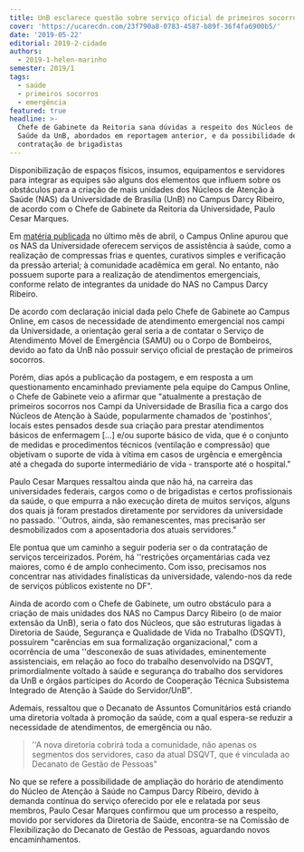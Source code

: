 ```yaml
---
title: UnB esclarece questão sobre serviço oficial de primeiros socorros nos campi
cover: 'https://ucarecdn.com/23f790a8-0783-4587-b89f-36f4fa6900b5/'
date: '2019-05-22'
editorial: 2019-2-cidade
authors:
  - 2019-1-helen-marinho
semester: 2019/1
tags:
  - saúde
  - primeiros socorros
  - emergência
featured: true
headline: >-
  Chefe de Gabinete da Reitoria sana dúvidas a respeito dos Núcleos de Atenção à
  Saúde da UnB, abordados em reportagem anterior, e da possibilidade de
  contratação de brigadistas
---
```

Disponibilização de espaços físicos, insumos, equipamentos e servidores para integrar as equipes são alguns dos elementos que influem sobre os obstáculos para a criação de mais unidades dos Núcleos de Atenção à Saúde (NAS) da Universidade de Brasília (UnB) no Campus Darcy Ribeiro, de acordo com o Chefe de Gabinete da Reitoria da Universidade, Paulo Cesar Marques. 

Em [matéria publicada](https://campus.fac.unb.br/materias/2019-04-21-unb-nao-conta-com-um-servico-oficial-de-prestacao-de-primeiros-socorros/) no último mês de abril, o Campus Online apurou que os NAS da Universidade oferecem serviços de assistência à saúde, como a realização de compressas frias e  quentes, curativos simples e verificação da pressão arterial; à comunidade acadêmica em geral. No entanto, não possuem suporte para a realização de atendimentos emergenciais, conforme relato de integrantes da unidade do NAS no Campus Darcy Ribeiro.

De acordo com declaração inicial dada pelo Chefe de Gabinete ao Campus Online, em casos de necessidade de atendimento emergencial nos campi da Universidade, a orientação geral seria a de contatar o Serviço de Atendimento Móvel de Emergência (SAMU) ou o Corpo de Bombeiros, devido ao fato da UnB não possuir serviço oficial de prestação de primeiros socorros.

Porém, dias após a publicação da postagem, e em resposta a um questionamento encaminhado previamente pela equipe do Campus Online, o Chefe de Gabinete  veio a afirmar que "atualmente a prestação de primeiros socorros nos Campi da Universidade de Brasília fica a cargo dos Núcleos de Atenção à Saúde, popularmente chamados de 'postinhos', locais estes pensados desde sua criação para prestar atendimentos básicos de enfermagem \[...]  e/ou suporte básico de vida, que é o conjunto de medidas e procedimentos técnicos (ventilação e compressão) que objetivam o suporte de vida à vítima em casos de urgência e emergência até a chegada do suporte intermediário de vida - transporte até o hospital." 

Paulo Cesar Marques ressaltou ainda que não há, na carreira das universidades federais, cargos como o de brigadistas e certos profissionais da saúde, o que empurra a não execução direta de muitos serviços, alguns dos quais já foram prestados diretamente por servidores da universidade no passado. ''Outros, ainda, são remanescentes, mas precisarão ser desmobilizados com a aposentadoria dos atuais servidores."

Ele pontua que um caminho a seguir poderia ser o da contratação de serviços terceirizados. Porém, há ''restrições orçamentárias cada vez maiores, como é de amplo conhecimento. Com isso, precisamos nos concentrar nas atividades finalísticas da universidade, valendo-nos da rede de serviços públicos existente no DF".

Ainda de acordo com o Chefe de Gabinete, um outro obstáculo para a criação de mais unidades dos NAS no Campus Darcy Ribeiro (o de maior extensão da UnB), seria o fato dos Núcleos, que são estruturas ligadas à Diretoria de Saúde, Segurança e Qualidade de Vida no Trabalho (DSQVT), possuírem "carências em sua formalização organizacional," com a ocorrência de uma ''desconexão de suas atividades, eminentemente assistenciais, em relação ao foco do trabalho desenvolvido na DSQVT, primordialmente voltado à saúde e segurança do trabalho dos servidores da UnB e órgãos partícipes do Acordo de Cooperação Técnica Subsistema Integrado de Atenção à Saúde do Servidor/UnB".

Ademais, ressaltou que o Decanato de Assuntos Comunitários está criando uma diretoria voltada à promoção da saúde, com a qual espera-se reduzir a necessidade de atendimentos, de emergência ou não.

> ''A nova diretoria cobrirá toda a comunidade, não apenas os segmentos dos servidores, caso da atual DSQVT, que é vinculada ao Decanato de Gestão de Pessoas"

No que se refere a possibilidade de ampliação do horário de atendimento do Núcleo de Atenção à Saúde no Campus Darcy Ribeiro, devido à demanda contínua do serviço oferecido por ele e relatada por seus membros, Paulo Cesar Marques confirmou que um processo a respeito, movido por servidores da Diretoria de Saúde, encontra-se na Comissão de Flexibilização do Decanato de Gestão de Pessoas, aguardando novos encaminhamentos.
